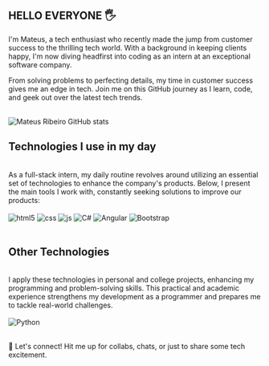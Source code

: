 ## HELLO EVERYONE 🖐️

I'm Mateus, a tech enthusiast who recently made the jump from customer success to the thrilling tech world. With a background in keeping clients happy, I'm now diving headfirst into coding as an intern at an exceptional software company.

From solving problems to perfecting details, my time in customer success gives me an edge in tech. Join me on this GitHub journey as I learn, code, and geek out over the latest tech trends.
<br/><br/>

![Mateus Ribeiro GitHub stats](https://github-readme-stats.vercel.app/api?username=Mateus-Ribeir0&show_icons=true&theme=dracula&count_private=true)

## Technologies I use in my day
<br/>
As a full-stack intern, my daily routine revolves around utilizing an essential set of technologies to enhance the company's products. Below, I present the main tools I work with, constantly seeking solutions to improve our products:
<br/>
<br/>

<div style="display: inline_block">
  <img align="center" alt="html5" src="https://img.shields.io/badge/HTML5-E34F26?style=for-the-badge&logo=html5&logoColor=white" />
  <img align="center" alt="css" src="https://img.shields.io/badge/CSS3-1572B6?style=for-the-badge&logo=css3&logoColor=white" />
  <img align="center" alt="js" src="https://img.shields.io/badge/JavaScript-F7DF1E?style=for-the-badge&logo=javascript&logoColor=black" />
  <img align="center" alt="C#" src="https://img.shields.io/badge/C%23-239120?style=for-the-badge&logo=c-sharp&logoColor=white" />
  <img align="center" alt="Angular" src="https://img.shields.io/badge/Angular-DD0031?style=for-the-badge&logo=angular&logoColor=white" />
  <img align="center" alt="Bootstrap" src="https://img.shields.io/badge/Bootstrap-563D7C?style=for-the-badge&logo=bootstrap&logoColor=white" />
</div><br/>

## Other Technologies
<br/>
I apply these technologies in personal and college projects, enhancing my programming and problem-solving skills. This practical and academic experience strengthens my development as a programmer and prepares me to tackle real-world challenges.
<br/>
<br/>
<div style="display: inline_block">
  <img align="center" alt="Python" src="https://img.shields.io/badge/Python-3776AB?style=for-the-badge&logo=python&logoColor=white" />
</div><br/>  

🚀 Let's connect! Hit me up for collabs, chats, or just to share some tech excitement.
